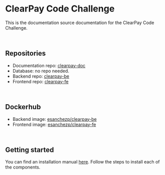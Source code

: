 # ClearPay Code Challenge

This is the documentation source documentation for the ClearPay Code Challenge.

<br/>

## Repositories

- Documentation repo: [clearpay-doc](https://github.com/esanchep/clearpay-doc)
- Database: no repo needed.
- Backend repo: [clearpay-be](https://github.com/esanchep/clearpay-be)
- Frontend repo: [clearpay-fe](https://github.com/esanchep/clearpay-fe)

<br/>

## Dockerhub

- Backend image: [esanchezp/clearpay-be](https://hub.docker.com/r/esanchezp/clearpay-be)
- Frontend image: [esanchezp/clearpay-fe](https://hub.docker.com/r/esanchezp/clearpay-fe)

<br/>

## Getting started

You can find an installation manual [here](/INSTALLATION_MANUAL.md). Follow the steps to install each of the components.
